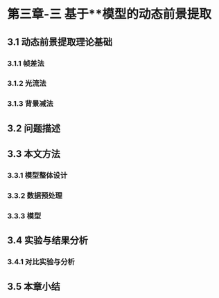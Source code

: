# 第三章-三 基于**模型的动态前景提取
## 3.1 动态前景提取理论基础
### 3.1.1 帧差法
### 3.1.2 光流法
### 3.1.3 背景减法
## 3.2 问题描述
## 3.3 本文方法
### 3.3.1 模型整体设计
### 3.3.2 数据预处理
### 3.3.3 模型
## 3.4 实验与结果分析
### 3.4.1 对比实验与分析
## 3.5 本章小结
